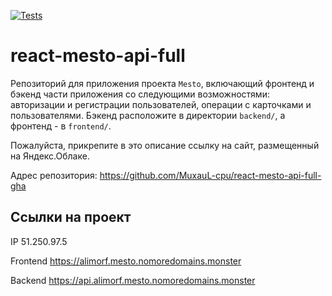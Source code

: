 [![Tests](https://github.com/MuxauL-cpu/react-mesto-api-full-gha/actions/workflows/tests.yml/badge.svg)](https://github.com/MuxauL-cpu/react-mesto-api-full-gha/actions/workflows/tests.yml)
# react-mesto-api-full
Репозиторий для приложения проекта `Mesto`, включающий фронтенд и бэкенд части приложения со следующими возможностями: авторизации и регистрации пользователей, операции с карточками и пользователями. Бэкенд расположите в директории `backend/`, а фронтенд - в `frontend/`. 
  
Пожалуйста, прикрепите в это описание ссылку на сайт, размещенный на Яндекс.Облаке.

Адрес репозитория: https://github.com/MuxauL-cpu/react-mesto-api-full-gha

## Ссылки на проект

IP 51.250.97.5

Frontend https://alimorf.mesto.nomoredomains.monster

Backend https://api.alimorf.mesto.nomoredomains.monster
